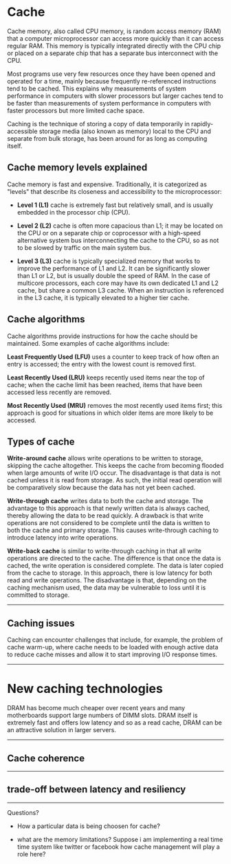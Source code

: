 # Cache

Cache memory, also called CPU memory, is random access memory (RAM) that a computer microprocessor can access more quickly than it can access regular RAM. This memory is typically integrated directly with the CPU chip or placed on a separate chip that has a separate bus interconnect with the CPU.

Most programs use very few resources once they have been opened and operated for a time, mainly because frequently re-referenced instructions tend to be cached. This explains why measurements of system performance in computers with slower processors but larger caches tend to be faster than measurements of system performance in computers with faster processors but more limited cache space.

Caching is the technique of storing a copy of data temporarily in rapidly-accessible storage media (also known as memory) local to the CPU and separate from bulk storage, has been around for as long as computing itself.

## Cache memory levels explained

Cache memory is fast and expensive. Traditionally, it is categorized as "levels" that describe its closeness and accessibility to the microprocessor:

- **Level 1 (L1)** cache is extremely fast but relatively small, and is usually embedded in the processor chip (CPU).

- **Level 2 (L2)** cache is often more capacious than L1; it may be located on the CPU or on a separate chip or coprocessor with a high-speed alternative system bus interconnecting the cache to the CPU, so as not to be slowed by traffic on the main system bus.

- **Level 3 (L3)** cache is typically specialized memory that works to improve the performance of L1 and L2. It can be significantly slower than L1 or L2, but is usually double the speed of RAM. In the case of multicore processors, each core may have its own dedicated L1 and L2 cache, but share a common L3 cache. When an instruction is referenced in the L3 cache, it is typically elevated to a higher tier cache.

## Cache algorithms

Cache algorithms provide instructions for how the cache should be maintained. Some examples of cache algorithms include:

**Least Frequently Used (LFU)** uses a counter to keep track of how often an entry is accessed; the entry with the lowest count is removed first.

**Least Recently Used (LRU)** keeps recently used items near the top of cache; when the cache limit has been reached, items that have been accessed less recently are removed.

**Most Recently Used (MRU)** removes the most recently used items first; this approach is good for situations in which older items are more likely to be accessed.

## Types of cache

**Write-around cache** allows write operations to be written to storage, skipping the cache altogether. This keeps the cache from becoming flooded when large amounts of write I/O occur. The disadvantage is that data is not cached unless it is read from storage. As such, the initial read operation will be comparatively slow because the data has not yet been cached.

**Write-through cache** writes data to both the cache and storage. The advantage to this approach is that newly written data is always cached, thereby allowing the data to be read quickly. A drawback is that write operations are not considered to be complete until the data is written to both the cache and primary storage. This causes write-through caching to introduce latency into write operations.

**Write-back cache** is similar to write-through caching in that all write operations are directed to the cache. The difference is that once the data is cached, the write operation is considered complete. The data is later copied from the cache to storage. In this approach, there is low latency for both read and write operations. The disadvantage is that, depending on the caching mechanism used, the data may be vulnerable to loss until it is committed to storage.

---

## Caching issues

Caching can encounter challenges that include, for example, the problem of cache warm-up, where cache needs to be loaded with enough active data to reduce cache misses and allow it to start improving I/O response times.

---

# New caching technologies

DRAM has become much cheaper over recent years and many motherboards support large numbers of DIMM slots. DRAM itself is extremely fast and offers low latency and so as a read cache, DRAM can be an attractive solution in larger servers.

---

## Cache coherence

---

## trade-off between latency and resiliency


---

Questions?

- How a particular data is being choosen for cache?

- what are the memory limitations? Suppose i am implementing a real time time system like twitter or facebook how cache management will play a role here?


 